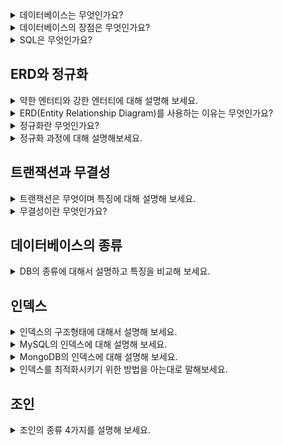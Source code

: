 <details>
<summary> 데이터베이스는 무엇인가요? </summary>
<div markdown="1">
  <br>
 
  데이터베이스는 `일정한 규칙`을 통해 구조화되어 저장되는 `데이터의 모음`입니다. <br> 
  
해당 데이터베이스를 제어, 관리하는 통합 시스템을 DBMS(DataBase Management System)이라고 하며 
  데이터들은 특정 DBMS마다 정의된 쿼리 언어(query language)를 통해 삽입, 삭제, 수정, 조회 등을 수행할 수 있습니다. <br>
데이터베이스는 실시간 접근과 동시 공유가 가능합니다.

  
</div>
</details>

<details>
<summary> 데이터베이스의 장점은 무엇인가요? </summary>
<div markdown="1">
  <br>
 
- 데이터는 구조적으로 저장되므로 `중복성이 제거`됩니다.
- 데이터의 `유효성을 검사`할 수 있고 데이터베이스에 대한 `액세스 제어를 제공`합니다.
- 데이터 `백업 및 복구`를 제공합니다.
- 여러 `사용자 인터페이스를 제공`합니다.
  
</div>
</details>
  
  <details>
<summary> SQL은 무엇인가요? </summary>
<div markdown="1">
  <br>
 
SQL은 `Structed Query Language`로 DBMS에서 데이터를 관리하고 처리하기 위해 설계된 언어입니다.

- **DDL (데이터 정의 언어)** : 데이터의 구조를 정의하는 데 사용됩니다. 데이터베이스의 DDL 명령에 의해 수행 된 변경 사항이 자동커밋되고 영구적으로 저장됩니다. <br>
  `CREATE` `ALTER` `DROP` `RENAME` `TRUNCATE` 
- **DML (데이터 조작 언어)** : 데이터를 조작하는 데 사용됩니다. 자동 커밋되지 않으며 롤백 할 수 있습니다. <br>
  `SELECT` `INSERT` `UPDATE` `DELETE`
- **DCL (데이터 제어 언어)** : 데이터 액세스 권한 취소와 같이 h데이터의 가시성을 제어하는 데 사용됩니다. <br>
  `GRANT` `REVOKE`
- **TCL (트랜잭션 제어어)** : 논리적인 작업의 단위를 묶어서 DML에 의해 조작된 결과를 작업단위(트랜잭션) 별로 제어하는 명령어를 말합니다. <br>
  `COMMIT` `ROLLBACK` `SAVEPOINT`
  
</div>
</details>

## ERD와 정규화
 <details>
<summary> 약한 엔터티와 강한 엔터티에 대해 설명해 보세요. </summary>
<div markdown="1">
  <br>
 
약한 엔터티는 혼자서 존재하지 못하고 특정 엔터티의 존재 여부에 따라 종속적인 것을 말합니다.  <br>
그리고 그 특정 엔터티는 강한 엔터티를 말합니다.
  
</div>
</details>

 <details>
<summary> ERD(Entity Relationship Diagram)를 사용하는 이유는 무엇인가요? </summary>
<div markdown="1">
  <br>
 
ERD는 데이터베이스를 구축할 때 가장 기초적인 뼈대 역할을 하며 `릴레이션 간의 관계들을 정의`한 것입니다. <br>
`시스템의 요구사항`을 기반으로 작성되며 ERD를 기반으로 DB를 구축해야 설계도 역할이 가능합니다.
  
</div>
</details>

 <details>
<summary> 정규화란 무엇인가요? </summary>
<div markdown="1">
  <br>
 
릴레이션 간의 잘못된 종속 관계로 인해 `데이터베이스 이상 현상`이 일어나서 이를 해결하거나, `저장 공간을 효율적으로 사용`하기 위해 `릴레이션을 여러 개로 분리`하는 것을 말합니다.
  
</div>
</details>

 <details>
<summary> 정규화 과정에 대해 설명해보세요. </summary>
<div markdown="1">
  <br>
  
- **제1정규형** : 릴레이션의 모든 `도메인이 더 이상 분해될 수 없는 원자값(automic value)`만으로 구성되도록 분해합니다.
- **제2정규형** : 제1정규형을 만족하고, 기본키가 아닌 모든 속성이 `기본키에 완전 함수종속`될 수 있도록 분해합니다. == `부분함수 종속성 제거`
  <img src="https://user-images.githubusercontent.com/65750746/192483989-faff8341-dc43-43df-8f96-2d9885776b48.png" width="700" height="500"/>

- **제3정규형** : 제2정규형을 만족하고, `기본키가 아닌 모든 속성이 이행적 함수 종속을 만족하지 않도록` 분해합니다. 
  - 이행적 함수종속 : A→B, B→C 가 성립할 때 A→C가 성립되는 것 <br> 
  <img src="https://user-images.githubusercontent.com/65750746/192485274-91bc75e8-9af4-420f-9166-aac491a95d1b.png" width="700" height="500"/>
- **BCNF정규형** : 제3정규형을 만족하고, 결정자가 후보키가 아닌 함수 종속 관계를 제거하여 릴레이션의 모든 결정자가 후보키가 되도록 분해합니다.
  <img src="https://user-images.githubusercontent.com/65750746/192485840-fbdf1cd4-0404-416a-bda8-8917b9689882.png" width="700" height="500"/>
</div>
</details>

## 트랜잭션과 무결성
 <details>
<summary> 트랜잭션은 무엇이며 특징에 대해 설명해 보세요. </summary>
<div markdown="1">
  <br>

  트랜잭션이란 데이터베이스에서 논리적 기능을 수행하기 위한 작업의 단위를 말합니다.

- **원자성** : all or nothing. 트랜잭션과 관련된 일이 모두 수행되거나 혹은 모두 수행되지 않는 것을 의미합니다. 트랜잭션을 커밋했는데, 문제가 발생하여 롤백하는 경우 해당 작업이 모두 수행되지 않음을 보장합니다.
    
- **일관성** : 허용된 방식으로만 데이터를 변경해야한다는 것을 의미합니다. 모든 데이터는 여러 가지 조건, 규칙에 따라 유효함을 가져야합니다.
    
- **격리성** : 트랜잭션 수행 시 서로 끼어들지 못한다는 것을 의미합니다. 여러 트랜잭션은 서로 격리되어 마치 순차적으로 실행되는 것처럼 작동되어야 합니다.
    
- **지속성** : 성공적으로 수행된 트랜잭션은 영원히 반영되어야 한다는 것을 의미합니다. 시스템 장애가 발생해도 원래 상태로 복구하는 회복 기능이 있어야 하고, 이를 위해 체크섬, 저널링(파일 시스템 또는 데이터베이스 시스템에 변경 사항을 반영하기 전에 로그를 남기는 것), 롤백 등의 기능을 제공합니다.
  
</div>
</details>

 <details>
<summary> 무결성이란 무엇인가요? </summary>
<div markdown="1">
  <br>

  데이터의 정확성, 일관성, 유효성을 유지하는 것을 말하며, 무결성이 유지되어야 데이터베이스에 저장된 데이터 값과 그 값에 해당하는 현실 세계의 실제 값이 일치하는 지에 대한 신뢰가 생깁니다.
  
</div>
</details>

## 데이터베이스의 종류
 <details>
<summary> DB의 종류에 대해서 설명하고 특징을 비교해 보세요. </summary>
<div markdown="1">
  <br>

 RDS(관계형 데이터베이스)는 대표적으로 MySQL이 있고, NoSQL(비관계형 데이터베이스)은 MongoDB가 있습니다.
- **MySQL** : 대부분의 운영체제와 호환되며 현재 가장 많이 사용되는 오픈소스 관계형 DBMS입니다. MySQL 코드는 대량의 트래픽을 처리할 수 있기 때문에 대규모 웹 사이트 및 웹 애플리케이션에 널리 사용됩니다.
  - 구조 : 레코드-테이블-데이터베이스
- **NoSQL** : 요구 사항에 맞게 최적화된 저장소 모델을 사용하고 데이터를 저장할 때 SQL문이 아닌 다른 프로그래밍 언어 및 구문을 사용합니다.
  - 구조 : 도큐먼트-컬렉션-데이터베이스  
</div>
</details>

## 인덱스
<details>
<summary> 인덱스의 구조형태에 대해서 설명해 보세요. </summary>
<div markdown="1">
  <br>

인덱스는 `B-트리`라는 자료구조로 이루어져 있습니다. 루트노드, 리프노드 그리고 루트노드와 리프노드 사이에 있는 브랜치노드로 나뉩니다. <br>
하나의 데이터를 찾는다고 하면 전체 테이블을 탐색하는 것이 아니라 데이터가 있을 법한 리프노드로 들어가면 데이터를 탐색합니다.
</div>
</details>

<details>
<summary> MySQL의 인덱스에 대해 설명해 보세요. </summary>
<div markdown="1">
  <br>

클러스터형 인덱스와 세컨더리 인덱스가 있으며, `클러스터형 인덱스`는 테이블마다 하나씩 설정할 수 있습니다. primary key 옵션으로 기본키로 만들면 클러스터형 인덱스를 생성할 수 있습니다.
기본키로 만들지 않고 unique not null 옵션을 붙이면 클러스터형 인덱스로 만들 수 있습니다. <br><br>
`세컨더리 인덱스`는 create index.. 명령 기반으로 만들 수 있습니다. 보조 인덱스로 여러 개의 필드 값을 기반으로 쿼리를 많이 보낼 때 생성합니다. 하나의 인덱스만 만들 것이라면 클러스터형 인덱스를 사용하는 것이 성능이 좋습니다.
</div>
</details>

 <details>
<summary> MongoDB의 인덱스에 대해 설명해 보세요. </summary>
<div markdown="1">
  <br>

도큐먼트를 만들면 자동으로 `ObjectID`가 형성되고, 해당 키가 기본키로 설정됩니다. <br>
세컨더리키도 부가적으로 설정해서 기본키와 세컨더리키를 같이 쓰는 복합 인덱스를 설정할 수 있습니다.
</div>
</details>

 <details>
<summary> 인덱스를 최적화시키기 위한 방법을 아는대로 말해보세요. </summary>
<div markdown="1">
  <br>

1) 쿼리에 있는 필드에 인덱스를 무작정 다 설정하는 것은 좋지 않습니다. 또한 컬렉션에서 가져와야 하는 양이 많을수록 인덱스를 사용하는 것은 비효율적입니다. 

2) 서비스에서 사용하는 객체의 깊이, 테이블의 양이 각각 다르기 때문에 서비스 특징에 따라 최적화 방법은 달라집니다. 따라서 늘 테스팅하는 것이 중요합니다. explain()함수를 통해 인덱스를 만들고 쿼리를 보낸 이후에 테스팅을 하며 걸리는 시간을 최소화합니다.

3) 보통 여러 필드를 기반으로 조회할 때 복합 인덱스를 생성하는데, 이 인덱스는 [ 같음, 정렬, 다중 값, 카디널리티 ] 순으로 생성합니다.
</div>
</details>

## 조인
 <details>
<summary> 조인의 종류 4가지를 설명해 보세요. </summary>
<div markdown="1">
  <br>

1. `내부조인(inner join)` : 왼쪽 테이블과 오른쪽 테이블의 두 행이 모두 일치하는 부분만 표기합니다.
2. `왼쪽조인(left join)` : 왼쪽테이블의 모든 행이 결과테이블에 표기됩니다.
3. `오른쪽조인(right join)` : 오른쪽 테이블의 모든 행이 결과 테이블에 표기됩니다.
4. `합집합 조인(full outer join)` : 두 개의 테이블을 기반으로 조인 조건에 만족하지 않는 행까지 모두 표기합니다.
</div>
</details>
